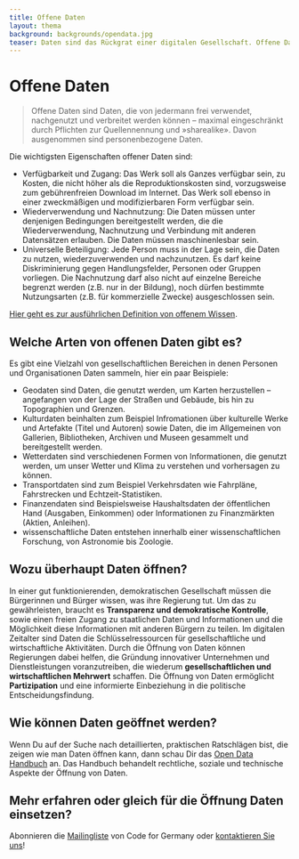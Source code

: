 ```yaml
---
title: Offene Daten
layout: thema
background: backgrounds/opendata.jpg
teaser: Daten sind das Rückgrat einer digitalen Gesellschaft. Offene Daten können von jedermann frei verwendet, nachgenutzt und verbreitet werden können. Davon ausgenommen sind personenbezogene Daten.
---
```

# Offene Daten
> Offene Daten sind Daten, die von jedermann frei verwendet, nachgenutzt und verbreitet werden können – maximal eingeschränkt durch Pflichten zur Quellennennung und »sharealike». Davon ausgenommen sind personenbezogene Daten.

Die wichtigsten Eigenschaften offener Daten sind:
* Verfügbarkeit und Zugang: Das Werk soll als Ganzes verfügbar sein, zu Kosten, die nicht höher als die Reproduktionskosten sind, vorzugsweise zum gebührenfreien Download im Internet. Das Werk soll ebenso in einer zweckmäßigen und modifizierbaren Form verfügbar sein.
* Wiederverwendung und Nachnutzung: Die Daten müssen unter denjenigen Bedingungen bereitgestellt werden, die die Wiederverwendung, Nachnutzung und Verbindung mit anderen Datensätzen erlauben. Die Daten müssen maschinenlesbar sein.
* Universelle Beteiligung: Jede Person muss in der Lage sein, die Daten zu nutzen, wiederzuverwenden und nachzunutzen. Es darf keine Diskriminierung gegen Handlungsfelder, Personen oder Gruppen vorliegen. Die Nachnutzung darf also nicht auf einzelne Bereiche begrenzt werden (z.B. nur in der Bildung), noch dürfen bestimmte Nutzungsarten (z.B. für kommerzielle Zwecke) ausgeschlossen sein.

[Hier geht es zur ausführlichen Definition von offenem Wissen](http://opendefinition.org/okd/deutsch/).

## Welche Arten von offenen Daten gibt es?

Es gibt eine Vielzahl von gesellschaftlichen Bereichen in denen Personen und Organisationen Daten sammeln, hier ein paar Beispiele:
* Geodaten sind Daten, die genutzt werden, um Karten herzustellen – angefangen von der Lage der
Straßen und Gebäude, bis hin zu Topographien und Grenzen.
* Kulturdaten beinhalten zum Beispiel Infromationen über kulturelle Werke und Artefakte (Titel und Autoren) sowie Daten, die im Allgemeinen von Gallerien, Bibliotheken, Archiven und Museen gesammelt und bereitgestellt werden.
* Wetterdaten sind verschiedenen Formen von Informationen, die genutzt werden, um unser Wetter und Klima zu verstehen und vorhersagen zu können.
* Transportdaten sind zum Beispiel Verkehrsdaten wie Fahrpläne, Fahrstrecken und Echtzeit-Statistiken.
* Finanzendaten sind Beispielsweise Haushaltsdaten der öffentlichen Hand (Ausgaben, Einkommen) oder Informationen zu Finanzmärkten (Aktien, Anleihen).
* wissenschaftliche Daten entstehen innerhalb einer wissenschaftlichen Forschung, von Astronomie bis Zoologie.

## Wozu überhaupt Daten öffnen?

In einer gut funktionierenden, demokratischen Gesellschaft müssen die Bürgerinnen und Bürger wissen, was ihre Regierung tut. Um das zu gewährleisten, braucht es **Transparenz und demokratische Kontrolle**, sowie einen freien Zugang zu staatlichen Daten und Informationen und die Möglichkeit diese Informationen mit anderen Bürgern zu teilen. Im digitalen Zeitalter sind Daten die Schlüsselressourcen für gesellschaftliche und wirtschaftliche Aktivitäten. Durch die Öffnung von Daten können Regierungen dabei helfen, die Gründung innovativer Unternehmen und Dienstleistungen voranzutreiben, die wiederum **gesellschaftlichen und wirtschaftlichen Mehrwert** schaffen. Die Öffnung von Daten ermöglicht **Partizipation** und eine informierte Einbeziehung in die politische Entscheidungsfindung.

## Wie können Daten geöffnet werden?

Wenn Du auf der Suche nach detaillierten, praktischen Ratschlägen bist, die zeigen wie man Daten öffnen kann, dann schau Dir das [Open Data Handbuch](http://opendatahandbook.org/de/how-to-open-up-data/index.html) an. Das Handbuch behandelt rechtliche, soziale und technische Aspekte der Öffnung von Daten.

## Mehr erfahren oder gleich für die Öffnung Daten einsetzen?

Abonnieren die [Mailingliste](https://lists.okfn.org/mailman/listinfo/Codeforde) von Code for Germany oder [kontaktieren Sie uns](info@okfn.de)!
